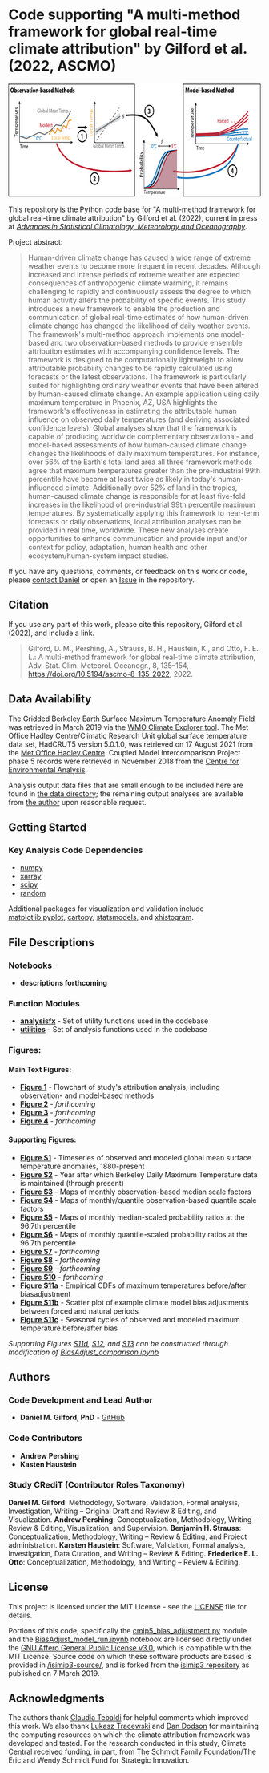 # Code supporting "A multi-method framework for global real-time climate attribution" by Gilford et al. (2022, ASCMO)

<p align="center">
<img src="./paper_figures/main/fig1.png" alt="" width="720" height="225">
</p>

This repository is the Python code base for "A multi-method framework for global real-time climate attribution" by Gilford et al. (2022), current in press at *[Advances in Statistical Climatology, Meteorology and Oceanography](https://advances-statistical-climatology-meteorology-oceanography.net/)*.

Project abstract:

> Human-driven climate change has caused a wide range of extreme weather events to become more frequent in recent decades. Although increased and intense periods of extreme weather are expected consequences of anthropogenic climate warming, it remains challenging to rapidly and continuously assess the degree to which human activity alters the probability of specific events. This study introduces a new framework to enable the production and communication of global real-time estimates of how human-driven climate change has changed the likelihood of daily weather events. The framework's multi-method approach implements one model-based and two observation-based methods to provide ensemble attribution estimates with accompanying confidence levels. The framework is designed to be computationally lightweight to allow attributable probability changes to be rapidly calculated using forecasts or the latest observations. The framework is particularly suited for highlighting ordinary weather events that have been altered by human-caused climate change. An example application using daily maximum temperature in Phoenix, AZ, USA highlights the framework's effectiveness in estimating the attributable human influence on observed daily temperatures (and deriving associated confidence levels). Global analyses show that the framework is capable of producing worldwide complementary observational- and model-based assessments of how human-caused climate change changes the likelihoods of daily maximum temperatures. For instance, over 56\% of the Earth's total land area all three framework methods agree that maximum temperatures greater than the pre-industrial 99th percentile have become at least twice as likely in today's human-influenced climate. Additionally over 52\% of land in the tropics, human-caused climate change is responsible for at least five-fold increases in the likelihood of pre-industrial 99th percentile maximum temperatures. By systematically applying this framework to near-term forecasts or daily observations, local attribution analyses can be provided in real time, worldwide. These new analyses create opportunities to enhance communication and provide input and/or context for policy, adaptation, human health and other ecosystem/human-system impact studies.

If you have any questions, comments, or feedback on this work or code, please [contact Daniel](mailto:dgilford@climatecentral.org) or open an [Issue](https://github.com/climatecentral/gilford22_attframework/issues) in the repository.

## Citation

If you use any part of this work, please cite this repository, Gilford et al. (2022), and include a link.

> Gilford, D. M., Pershing, A., Strauss, B. H., Haustein, K., and Otto, F. E. L.: A multi-method framework for global real-time climate attribution, Adv. Stat. Clim. Meteorol. Oceanogr., 8, 135–154, https://doi.org/10.5194/ascmo-8-135-2022, 2022.

## Data Availability

The Gridded Berkeley Earth Surface Maximum Temperature Anomaly Field was retrieved in March 2019 via the [WMO Climate Explorer tool](https://climexp.knmi.nl/select.cgi?id=someone@somewhere&field=berkeley_tmax_daily). The Met Office Hadley Centre/Climatic Research Unit global surface temperature data set, HadCRUT5 version 5.0.1.0, was retrieved on 17 August 2021 from the [Met Office Hadley Centre](https://www.metoffice.gov.uk/hadobs/hadcrut5/data/current/download.html). Coupled Model Intercomparison Project phase 5 records were retrieved in November 2018 from the [Centre for Environmental Analysis](https://help.ceda.ac.uk/article/4465-cmip5-data).

Analysis output data files that are small enough to be included here are found in [the data directory](./data/); the remaining output analyses are available from [the author](mailto:dgilford@climatecentral.org) upon reasonable request.

## Getting Started

### Key Analysis Code Dependencies

* [numpy](https://numpy.org/doc/stable/index.html)
* [xarray](https://docs.xarray.dev/en/stable/)
* [scipy](https://scipy.org/)
* [random](https://docs.python.org/3/library/random.html)

Additional packages for visualization and validation include [matplotlib.pyplot](https://matplotlib.org/stable/api/_as_gen/matplotlib.pyplot.html), [cartopy](https://scitools.org.uk/cartopy/docs/latest/), [statsmodels](https://www.statsmodels.org/stable/index.html), and [xhistogram](https://xhistogram.readthedocs.io/en/latest/).

## File Descriptions

### Notebooks

* **descriptions forthcoming**

### Function Modules

* **[analysisfx](./analysisfx.py)** - Set of utility functions used in the codebase
* **[utilities](./utilities.py)** - Set of analysis functions used in the codebase

### Figures:

#### Main Text Figures:

* **[Figure 1](./paper_figures/main/fig1.png)** - Flowchart of study's attribution analysis, including observation- and model-based methods
* **[Figure 2](./paper_figures/main/fig2.pdf)** - _forthcoming_
* **[Figure 3](./paper_figures/main/fig3.pdf)** - _forthcoming_
* **[Figure 4](./paper_figures/main/fig2.pdf)** - _forthcoming_

#### Supporting Figures:

* **[Figure S1](./paper_figures/si/figS1.pdf)** - Timeseries of observed and modeled global mean surface temperature anomalies, 1880-present
* **[Figure S2](./paper_figures/si/figS2.pdf)** - Year after which Berkeley Daily Maximum Temperature data is maintained (through present)
* **[Figure S3](./paper_figures/si/figS3.pdf)** - Maps of monthly observation-based median scale factors
* **[Figure S4](./paper_figures/si/figS4.pdf)** - Maps of monthly/quantile observation-based quantile scale factors
* **[Figure S5](./paper_figures/si/figS5.pdf)** - Maps of monthly median-scaled probability ratios at the 96.7th percentile
* **[Figure S6](./paper_figures/si/figS6.pdf)** - Maps of monthly quantile-scaled probability ratios at the 96.7th percentile
* **[Figure S7](./paper_figures/si/figS7.pdf)** - _forthcoming_
* **[Figure S8](./paper_figures/si/figS8.pdf)** - _forthcoming_
* **[Figure S9](./paper_figures/si/figS9.pdf)** - _forthcoming_
* **[Figure S10](./paper_figures/si/figS10.pdf)** - _forthcoming_
* **[Figure S11a](./paper_figures/si/figS11a.pdf)** - Empirical CDFs of maximum temperatures before/after biasadjustment
* **[Figure S11b](./paper_figures/si/figS11b.pdf)** - Scatter plot of example climate model bias adjustments between forced and natural periods
* **[Figure S11c](./paper_figures/si/figS11c.pdf)** - Seasonal cycles of observed and modeled maximum temperature before/after bias

_Supporting Figures [S11d](./paper_figures/si/figS11d.pdf), [S12](./paper_figures/si/figS12.pdf), and [S13](./paper_figures/si/figS13.pdf) can be constructed through modification of [BiasAdjust_comparison.ipynb](./BiasAdjust_comparison.ipynb)_

## Authors

### Code Development and Lead Author
* **Daniel M. Gilford, PhD** - [GitHub](https://github.com/dgilford)

### Code Contributors

* **Andrew Pershing**
* **Kasten Haustein** 

### Study CRediT (Contributor Roles Taxonomy)
**Daniel M. Gilford**: Methodology, Software, Validation, Formal analysis, Investigation, Writing – Original Draft and Review & Editing, and Visualization.
**Andrew Pershing**: Conceptualization, Methodology, Writing – Review & Editing, Visualization, and Supervision.
**Benjamin H. Strauss**: Conceptualization, Methodology, Writing – Review & Editing, and Project administration.
**Karsten Haustein**: Software, Validation, Formal analysis, Investigation, Data Curation, and Writing – Review & Editing.
**Friederike E. L. Otto**: Conceptualization, Methodology, and Writing – Review & Editing.

## License

This project is licensed under the MIT License - see the [LICENSE](LICENSE) file for details.

Portions of this code, specifically the [cmip5_bias_adjustment.py](./cmip5_bias_adjustment.py) module and the [BiasAdjust_model_run.ipynb](./BiasAdjust_model_run.ipynb) notebook are licensed directly under the [GNU Affero General Public License v3.0](https://www.gnu.org/licenses/agpl-3.0.en.html), which is compatible with the MIT License. Source code on which these software products are based is provided in  [/isimip3-source/](./isimip3-source/), and is forked from the [isimip3 repository](https://github.com/ssobie/isimip3) as published on 7 March 2019.

## Acknowledgments

The authors thank [Claudia Tebaldi](https://www.climatecentral.org/what-we-do/people/claudia_tebaldi) for helpful comments which improved this work. We also thank [Lukasz Tracewski](https://www.linkedin.com/in/lukasztracewski/) and [Dan Dodson](https://www.climatecentral.org/what-we-do/people/dan-dodson) for maintaining the computing resources on which the climate attribution framework was developed and tested. For the research conducted in this study, Climate Central received funding, in part, from [The Schmidt Family Foundation](https://tsffoundation.org/)/The Eric and Wendy Schmidt Fund for Strategic Innovation.
